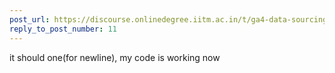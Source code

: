 ```yaml
---
post_url: https://discourse.onlinedegree.iitm.ac.in/t/ga4-data-sourcing-discussion-thread-tds-jan-2025/165959/12
reply_to_post_number: 11
---
```

it should one(for newline), my code is working now